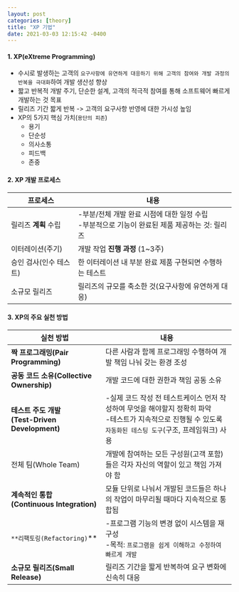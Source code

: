 ```yaml
---
layout: post
categories: [theory]
title: "XP 기법"
date: 2021-03-03 12:15:42 -0400
---
```


#### 1. XP(eXtreme Programming)

- 수시로 발생하는 고객의 `요구사항에 유연하게 대응하기 위해 고객의 참여와 개발 과정의 반복을 극대화`하여 개발 생산성 향상
- 짧고 반복적 개발 주기, 단순한 설계, 고객의 적극적 참여를 통해 소프트웨어 빠르게 개발하는 것 목표
- 릴리즈 기간 짧게 반복 -> 고객의 요구사항 반영에 대한 가시성 높임
- XP의 5가지 핵심 가치(`용단의 피존`)
  - 용기
  - 단순성
  - 의사소통
  - 피드백
  - 존중

#### 2. XP 개발 프로세스

| 프로세스               | 내용                                                         |
| ---------------------- | ------------------------------------------------------------ |
| 릴리즈 **계획** 수립   | -부분/전체 개발 완료 시점에 대한 일정 수립<br />-부분적으로 기능이 완료된 제품 제공하는 것: 릴리즈 |
| 이터레이션(주기)       | 개발 작업 **진행 과정** (1~3주)                              |
| 승인 검사(인수 테스트) | 한 이터레이션 내 부분 완료 제품 구현되면 수행하는 테스트     |
| 소규모 릴리즈          | 릴리즈의 규모를 축소한 것(요구사항에 유연하게 대응)          |

#### 3. XP의 주요 실천 방법

| 실천 방법                                           | 내용                                                         |
| --------------------------------------------------- | ------------------------------------------------------------ |
| **짝 프로그래밍(Pair Programming)**                 | 다른 사람과 함께 프로그래밍 수행하여 개발 책임 나눠 갖는 환경 조성 |
| **공동 코드 소유(Collective Ownership)**            | 개발 코드에 대한 권한과 책임 공동 소유                       |
| **테스트 주도 개발<br />(Test-Driven Development)** | -실제 코드 작성 전 테스트케이스 먼저 작성하여 무엇을 해야할지 정확히 파악<br />-테스트가 지속적으로 진행될 수 있도록 `자동화된 테스팅 도구`(구조, 프레임워크) 사용 |
| 전체 팀(Whole Team)                                 | 개발에 참여하는 모든 구성원(고객 포함)들은 각자 자신의 역할이 있고 책임 가져야 함 |
| **계속적인 통합<br />(Continuous Integration)**     | 모듈 단위로 나눠서 개발된 코드들은 하나의 작업이 마무리될 때마다 지속적으로 통합됨 |
| `**리팩토링(Refactoring)`**                         | -프로그램 기능의 변경 없이 시스템을 재구성<br />-목적: `프로그램을 쉽게 이해하고 수정하여 빠르게 개발` |
| **소규모 릴리즈(Small Release)**                    | 릴리즈 기간을 짧게 반복하여 요구 변화에 신속히 대응          |

